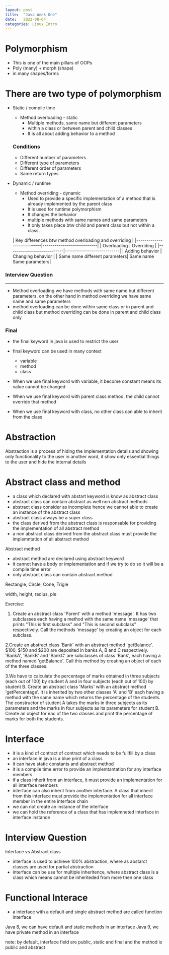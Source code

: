 ```yaml
---
layout: post
title:  "Java Week One"
date:   2022-08-04
categories: Linux Intro
---
```



# Polymorphism
- This is one of the main pillars of OOPs
- Poly (many) + morph (shape)
- in many shapes/forms

# There are two type of polymorphism

- Static / compile time
    - Method overloading - static
        - Multiple methods, same name but different parameters
        - within a class or between parent and child classes
        - It is all about adding behavior to a method
    ### Conditions
    - Different number of parameters
    - Different type of parameters
    - Different order of parameters
    - Same return types

- Dynamic / runtime
    - Method overriding - dynamic
        - Used to provide a specific implementation of a method that is already implemented by the parent class
        - It is used for runtime polymorphism
        - It changes the behavior
        - multiple methods with same names and same parameters
        - It only takes place btw child and parent class but not within a class.
    
    
    | Key differences btw method overloading and overriding |
    |---------------------------|---------------------------|
    | Overloading               |  Overriding               |
    |---------------------------|---------------------------|
    | Adding behavior           | Changing behavior         |
    | Same name different parameters| Same name Same parameters|


### Interview Question
-----------------------
- Method overloading we have methods with same name but different parameters, on the other hand in method
overriding we have same name and same parameters
- method overloading can be done within same class or in parent and child class but method overriding can
be done in parent and child class only


### Final
- the final keyword in java is used to restrict the user
- final keyword can be used in many context
    -  variable
    - method
    - class


- When we use final keyword with variable, it become constant means its value cannot be changed
- When we use final keyword with parent class method, the child cannot override that method
- When we use final keyword with class, no other class can able to inherit from the class


# Abstraction 
Abstraction is a process of hiding the implementation details and showing only functionality to the user
in another word, it show only essential things to the user and hide the internal details

# Abstract class and method
- a class which declared with abstart keyword is know as abstract class
- abstract class can contain abstract as well non abstract methods
- abstract class consider as incomplete hence we cannot able to create an instance of the abstract class
- abstract class always be a super class
- the class derived from the abstract class is responsable for providing the implementation of all abstract method
- a non abstract class derived from the abstract class must provide the implemntation of all abstract method

Abstract method
- abstract method are declared using abstract keyword
- it cannot have a body or implementation and if we try to do so it will be a compile time error
- only abstract class can contain abstract method


Rectangle, Circle, Cone, Trigle

width, height, radius, pie



Exercise:

1. Create an abstract class 'Parent' with a method 'message'. 
It has two subclasses each having a method with the same name 'message' that prints "This is first subclass" 
and "This is second subclass" respectively. 
Call the methods 'message' by creating an object for each subclass.


2.Create an abstract class 'Bank' with an abstract method 'getBalance'. 
$100, $150 and $200 are deposited in banks A, B and C respectively. 
'BankA', 'BankB' and 'BankC' are subclasses of class 'Bank', each having a method named 'getBalance'. 
Call this method by creating an object of each of the three classes.


3.We have to calculate the percentage of marks obtained in three subjects (each out of 100) by student A 
and in four subjects (each out of 100) by student B. Create an abstract class 'Marks' with an abstract 
method 'getPercentage'. It is inherited by two other classes 'A' and 'B' each having a method with the 
same name which returns the percentage of the students. 
The constructor of student A takes the marks in three subjects as its parameters and the marks
 in four subjects as its parameters for student B. Create an object for eac of the two classes 
and print the percentage of marks for both the students.


# Interface
- it is a kind of contract of contract which needs to be fullfill by a class
- an interface in java is a blue print of a class
- it can have static constants and abstract method
- it is a compile time error to provide an implemtantation for any interface members
- if a class inherit from an interface, it must provide an implementation for all interface members
- interface can also inherit from another interface. A class that inherit from this interface must provide 
the implementation for all interface member in the entire interface chain
- we can not create an instance of the interface
- we can hold the reference of a class that has implemneted interface in interface instance


# Interview Question
Interface vs Abstract class
- interface is used to achieve 100% abstraction, where as abstarct classes are used for partial abstraction
- interface can be use for multiple inheritence, where abstract class is a class which means cannot be
inheriteded from more then one class

# Functional Interace
- a interface with a default and single abstract method are called function interface

Java 8, we can have default and static methods in an interface
Java 9, we have private method in an interface

note: by default, interface field are public, static and final and the method is public and abstract